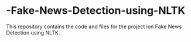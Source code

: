 # -Fake-News-Detection-using-NLTK
This repository contains the code and files for the project ion Fake News Detection using NLTK.
